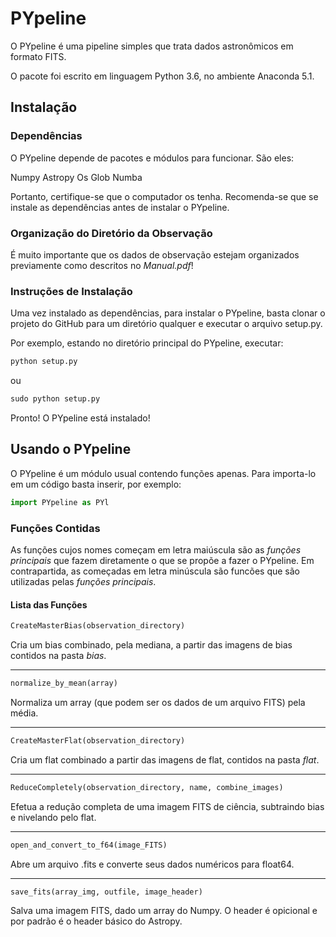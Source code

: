 # PYpeline

O PYpeline é uma pipeline simples que trata dados astronômicos em formato FITS.

O pacote foi escrito em linguagem Python 3.6, no ambiente Anaconda 5.1.

## Instalação

### Dependências

O PYpeline depende de pacotes e módulos para funcionar. São eles:

Numpy
Astropy
Os
Glob
Numba

Portanto, certifique-se que o computador os tenha. Recomenda-se que se instale as dependências antes de instalar o PYpeline.

### Organização do Diretório da Observação

É muito importante que os dados de observação estejam organizados previamente como descritos no *Manual.pdf*! 

### Instruções de Instalação

Uma vez instalado as dependências, para instalar o PYpeline, basta clonar o projeto do GitHub para um diretório qualquer e executar o arquivo setup.py.

Por exemplo, estando no diretório principal do PYpeline, executar:

```python
python setup.py 
```

ou

```python
sudo python setup.py 
```

Pronto! O PYpeline está instalado!


## Usando o PYpeline

O PYpeline é um módulo usual contendo funções apenas. Para importa-lo em um código basta inserir, por exemplo:

```python
import PYpeline as PYl
```

### Funções Contidas

As funções cujos nomes começam em letra maiúscula são as *funções principais* que fazem diretamente o que se propõe a fazer o PYpeline. Em contrapartida, as começadas em letra minúscula são funcões que são utilizadas pelas *funções principais*.

#### Lista das Funções

```python
CreateMasterBias(observation_directory)
```
Cria um bias combinado, pela mediana, a partir das imagens de bias contidos na pasta *bias*.
____________________________
```python
normalize_by_mean(array)
```
Normaliza um array (que podem ser os dados de um arquivo FITS) pela média.
____________________________
```python
CreateMasterFlat(observation_directory)
```
Cria um flat combinado a partir das imagens de flat, contidos na pasta *flat*.
____________________________
```python
ReduceCompletely(observation_directory, name, combine_images) 
```
Efetua a redução completa de uma imagem FITS de ciência, subtraindo bias e nivelando pelo flat.
____________________________
```python
open_and_convert_to_f64(image_FITS)
```
Abre um arquivo .fits e converte seus dados numéricos para float64.
____________________________
```python
save_fits(array_img, outfile, image_header)
```
Salva uma imagem FITS, dado um array do Numpy. O header é opicional e por padrão é o header básico do Astropy.

